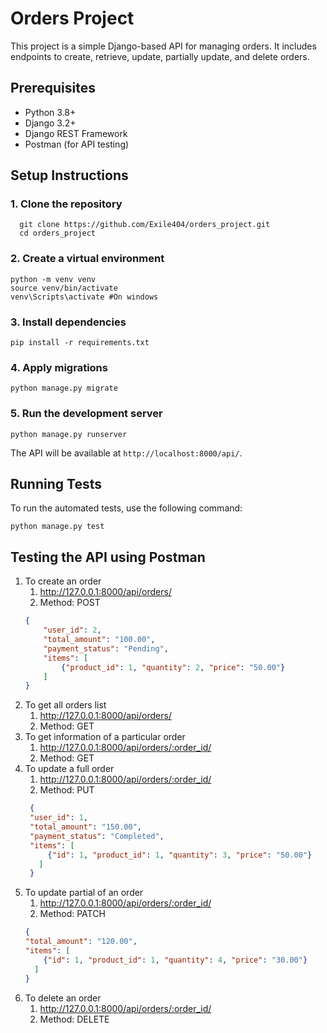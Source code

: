 # Orders Project

This project is a simple Django-based API for managing orders. It includes endpoints to create, retrieve, update, partially update, and delete orders.

## Prerequisites

- Python 3.8+
- Django 3.2+
- Django REST Framework
- Postman (for API testing)

## Setup Instructions

### 1. Clone the repository
      git clone https://github.com/Exile404/orders_project.git
      cd orders_project

### 2. Create a virtual environment

    python -m venv venv
    source venv/bin/activate
    venv\Scripts\activate #On windows

### 3. Install dependencies

    pip install -r requirements.txt


### 4. Apply migrations

    python manage.py migrate

### 5. Run the development server

    python manage.py runserver


The API will be available at `http://localhost:8000/api/`.

## Running Tests

To run the automated tests, use the following command:

    python manage.py test

## Testing the API using Postman
1. To create an order
   1. http://127.0.0.1:8000/api/orders/
   2. Method: POST
    ```json
    {
        "user_id": 2,
        "total_amount": "100.00",
        "payment_status": "Pending",
        "items": [
            {"product_id": 1, "quantity": 2, "price": "50.00"}
        ]
    }
    ```
2. To get all orders list
   1. http://127.0.0.1:8000/api/orders/
   2. Method: GET
3. To get information of a particular order
   1. http://127.0.0.1:8000/api/orders/:order_id/
   2. Method: GET
4. To update a full order
   1.  http://127.0.0.1:8000/api/orders/:order_id/
   2. Method: PUT
   ```json
    {
    "user_id": 1,
    "total_amount": "150.00",
    "payment_status": "Completed",
    "items": [
        {"id": 1, "product_id": 1, "quantity": 3, "price": "50.00"}
      ]
    }
    ```
5. To update partial of an order
    1.  http://127.0.0.1:8000/api/orders/:order_id/
    2. Method: PATCH 
    ```json
    {
    "total_amount": "120.00",
    "items": [
        {"id": 1, "product_id": 1, "quantity": 4, "price": "30.00"}
      ]
    }
    ```
6. To delete an order
   1.  http://127.0.0.1:8000/api/orders/:order_id/
   2. Method: DELETE